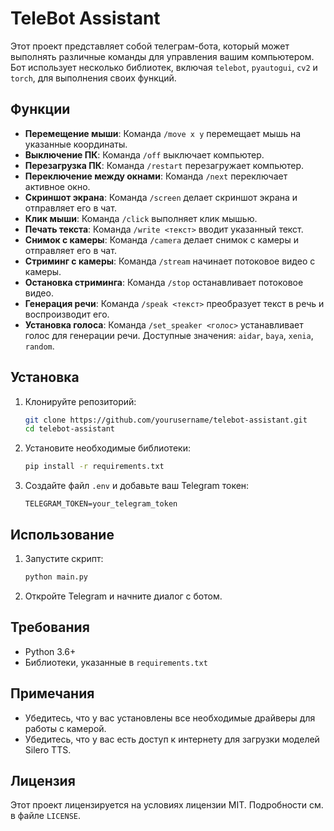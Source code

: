 # TeleBot Assistant

Этот проект представляет собой телеграм-бота, который может выполнять различные команды для управления вашим компьютером. Бот использует несколько библиотек, включая `telebot`, `pyautogui`, `cv2` и `torch`, для выполнения своих функций.

## Функции

- **Перемещение мыши**: Команда `/move x y` перемещает мышь на указанные координаты.
- **Выключение ПК**: Команда `/off` выключает компьютер.
- **Перезагрузка ПК**: Команда `/restart` перезагружает компьютер.
- **Переключение между окнами**: Команда `/next` переключает активное окно.
- **Скриншот экрана**: Команда `/screen` делает скриншот экрана и отправляет его в чат.
- **Клик мыши**: Команда `/click` выполняет клик мышью.
- **Печать текста**: Команда `/write <текст>` вводит указанный текст.
- **Снимок с камеры**: Команда `/camera` делает снимок с камеры и отправляет его в чат.
- **Стриминг с камеры**: Команда `/stream` начинает потоковое видео с камеры.
- **Остановка стриминга**: Команда `/stop` останавливает потоковое видео.
- **Генерация речи**: Команда `/speak <текст>` преобразует текст в речь и воспроизводит его.
- **Установка голоса**: Команда `/set_speaker <голос>` устанавливает голос для генерации речи. Доступные значения: `aidar`, `baya`, `xenia`, `random`.

## Установка

1. Клонируйте репозиторий:
    ```bash
    git clone https://github.com/yourusername/telebot-assistant.git
    cd telebot-assistant
    ```

2. Установите необходимые библиотеки:
    ```bash
    pip install -r requirements.txt
    ```

3. Создайте файл `.env` и добавьте ваш Telegram токен:
    ```env
    TELEGRAM_TOKEN=your_telegram_token
    ```

## Использование

1. Запустите скрипт:
    ```bash
    python main.py
    ```

2. Откройте Telegram и начните диалог с ботом.

## Требования

- Python 3.6+
- Библиотеки, указанные в `requirements.txt`

## Примечания

- Убедитесь, что у вас установлены все необходимые драйверы для работы с камерой.
- Убедитесь, что у вас есть доступ к интернету для загрузки моделей Silero TTS.

## Лицензия

Этот проект лицензируется на условиях лицензии MIT. Подробности см. в файле `LICENSE`.
